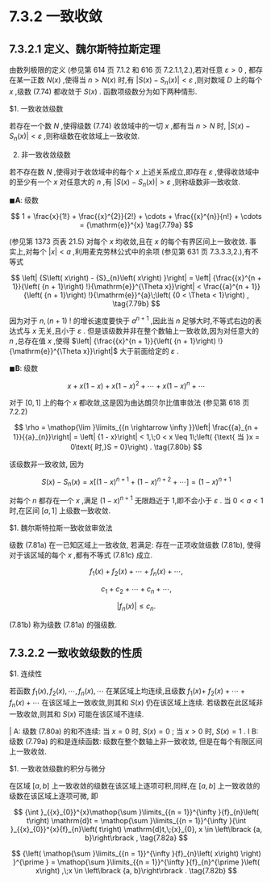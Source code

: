 # 7.3.2 一致收敛

## 7.3.2.1 定义、魏尔斯特拉斯定理

由数列极限的定义 (参见第 614 页 7.1.2 和 616 页 7.2.1.1,2.),若对任意 $\varepsilon  > 0$ , 都存在某一正数 $N\left( x\right)$ ,使得当 $n > N\left( x\right)$ 时,有 $\left| {S\left( x\right)  - {S}_{n}\left( x\right) }\right|  < \varepsilon$ ,则对数域 $D$ 上的每个 $x$ ,级数 (7.74) 都收敛于 $S\left( x\right)$ . 函数项级数分为如下两种情形.

$1. 一致收敛级数

若存在一个数 $N$ ,使得级数 (7.74) 收敛域中的一切 $x$ ,都有当 $n > N$ 时, $\left| {S\left( x\right)  - {S}_{n}\left( x\right) }\right|  < \varepsilon$ ,则称级数在收敛域上一致收敛.

2. 非一致收敛级数

若不存在数 $N$ ,使得对于收敛域中的每个 $x$ 上述关系成立,即存在 $\varepsilon$ ,使得收敛域中的至少有一个 $x$ 对任意大的 $n$ ,有 $\left| {S\left( x\right)  - {S}_{n}\left( x\right) }\right|  > \varepsilon$ ,则称级数非一致收敛.

$\blacksquare \mathbf{A}$: 级数

$$
1 + \frac{x}{1!} + \frac{{x}^{2}}{2!} + \cdots  + \frac{{x}^{n}}{n!} + \cdots  = {\mathrm{e}}^{x} \tag{7.79a}
$$

(参见第 1373 页表 21.5) 对每个 $x$ 均收敛,且在 $x$ 的每个有界区间上一致收敛. 事实上,对每个 $\left| x\right|  < a$ ,利用麦克劳林公式中的余项 (参见第 631 页 7.3.3.3,2.),有不等式

$$
\left| {S\left( x\right)  - {S}_{n}\left( x\right) }\right|  = \left| {\frac{{x}^{n + 1}}{\left( {n + 1}\right) !}{\mathrm{e}}^{\Theta x}}\right|  < \frac{{a}^{n + 1}}{\left( {n + 1}\right) !}{\mathrm{e}}^{a}\;\left( {0 < \Theta  < 1}\right) , \tag{7.79b}
$$

因为对于 $n,\left( {n + 1}\right)$ ! 的增长速度要快于 ${a}^{n + 1}$ ,因此当 $n$ 足够大时,不等式右边的表达式与 $x$ 无关,且小于 $\varepsilon$ . 但是该级数并非在整个数轴上一致收敛,因为对任意大的 $n$ ,总存在值 $x$ ,使得 $\left| {\frac{{x}^{n + 1}}{\left( {n + 1}\right) !}{\mathrm{e}}^{\Theta x}}\right|$ 大于前面给定的 $\varepsilon$ .

$\blacksquare \mathbf{B}$: 级数

$$
x + x\left( {1 - x}\right)  + x{\left( 1 - x\right) }^{2} + \cdots  + x{\left( 1 - x\right) }^{n} + \cdots  \tag{7.80a}
$$

对于 $\left\lbrack  {0,1}\right\rbrack$ 上的每个 $x$ 都收敛,这是因为由达朗贝尔比值审敛法 (参见第 618 页7.2.2)

$$
\rho  = \mathop{\lim }\limits_{{n \rightarrow  \infty }}\left| \frac{{a}_{n + 1}}{{a}_{n}}\right|  = \left| {1 - x}\right|  < 1,\;0 < x \leq  1\;\left( {\text{ 当 }x = 0\text{ 时,}S = 0}\right) . \tag{7.80b}
$$

该级数非一致收敛, 因为

$$
S\left( x\right)  - {S}_{n}\left( x\right)  = x\left\lbrack  {{\left( 1 - x\right) }^{n + 1} + {\left( 1 - x\right) }^{n + 2} + \cdots }\right\rbrack   = {\left( 1 - x\right) }^{n + 1} \tag{7.80c}
$$

对每个 $n$ 都存在一个 $x$ ,满足 ${\left( 1 - x\right) }^{n + 1}$ 无限趋近于 1,即不会小于 $\varepsilon$ . 当 $0 < a < 1$ 时,在区间 $\left\lbrack  {a,1}\right\rbrack$ 上级数一致收敛.

$1. 魏尔斯特拉斯一致收敛审敛法

级数 (7.81a) 在一已知区域上一致收敛, 若满足: 存在一正项收敛级数 (7.81b), 使得对于该区域的每个 $x$ ,都有不等式 (7.81c) 成立.

$$
{f}_{1}\left( x\right)  + {f}_{2}\left( x\right)  + \cdots  + {f}_{n}\left( x\right)  + \cdots , \tag{7.81a}
$$

$$
{c}_{1} + {c}_{2} + \cdots  + {c}_{n} + \cdots , \tag{7.81b}
$$

$$
\left| {{f}_{n}\left( x\right) }\right|  \leq  {c}_{n}. \tag{7.81c}
$$

(7.81b) 称为级数 (7.81a) 的强级数.

## 7.3.2.2 一致收敛级数的性质

$1. 连续性

若函数 ${f}_{1}\left( x\right) ,{f}_{2}\left( x\right) ,\cdots ,{f}_{n}\left( x\right) ,\cdots$ 在某区域上均连续,且级数 ${f}_{1}\left( x\right)  +$ ${f}_{2}\left( x\right)  + \cdots  + {f}_{n}\left( x\right)  + \cdots$ 在该区域上一致收敛,则其和 $S\left( x\right)$ 仍在该区域上连续. 若级数在此区域非一致收敛,则其和 $S\left( x\right)$ 可能在该区域不连续.

| A: 级数 (7.80a) 的和不连续: 当 $x = 0$ 时, $S\left( x\right)  = 0$ ; 当 $x > 0$ 时, $S\left( x\right)  = 1$ . I B: 级数 (7.79a) 的和是连续函数: 级数在整个数轴上非一致收敛, 但是在每个有限区间上一致收敛.

$1. 一致收敛级数的积分与微分

在区域 $\left\lbrack  {a, b}\right\rbrack$ 上一致收敛的级数在该区域上逐项可积,同样,在 $\left\lbrack  {a, b}\right\rbrack$ 上一致收敛的级数在该区域上逐项可微, 即

$$
{\int }_{{x}_{0}}^{x}\mathop{\sum }\limits_{{n = 1}}^{\infty }{f}_{n}\left( t\right) \mathrm{d}t = \mathop{\sum }\limits_{{n = 1}}^{\infty }{\int }_{{x}_{0}}^{x}{f}_{n}\left( t\right) \mathrm{d}t,\;{x}_{0}, x \in  \left\lbrack  {a, b}\right\rbrack  , \tag{7.82a}
$$

$$
{\left( \mathop{\sum }\limits_{{n = 1}}^{\infty }{f}_{n}\left( x\right) \right) }^{\prime } = \mathop{\sum }\limits_{{n = 1}}^{\infty }{f}_{n}^{\prime }\left( x\right) ,\;x \in  \left\lbrack  {a, b}\right\rbrack  . \tag{7.82b}
$$
